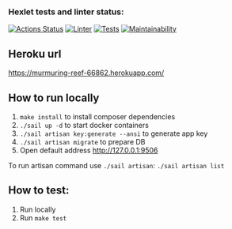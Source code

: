 ### Hexlet tests and linter status:
[![Actions Status](https://github.com/rnixik-hex/php-project-lvl4/workflows/hexlet-check/badge.svg)](https://github.com/rnixik-hex/php-project-lvl4/actions)
[![Linter](https://github.com/rnixik-hex/php-project-lvl4/workflows/Linter/badge.svg)](https://github.com/rnixik-hex/php-project-lvl4/actions)
[![Tests](https://github.com/rnixik-hex/php-project-lvl4/workflows/Tests/badge.svg)](https://github.com/rnixik-hex/php-project-lvl4/actions)
[![Maintainability](https://api.codeclimate.com/v1/badges/cff4bc5d79fba74acb4f/maintainability)](https://codeclimate.com/github/rnixik-hex/php-project-lvl4/maintainability)

## Heroku url

https://murmuring-reef-66862.herokuapp.com/

## How to run locally

1. `make install` to install composer dependencies
2. `./sail up -d` to start docker containers
3. `./sail artisan key:generate --ansi` to generate app key
4. `./sail artisan migrate` to prepare DB
5. Open default address http://127.0.0.1:9506

To run artisan command use `./sail artisan`: `./sail artisan list`

## How to test:

1. Run locally
2. Run `make test`
